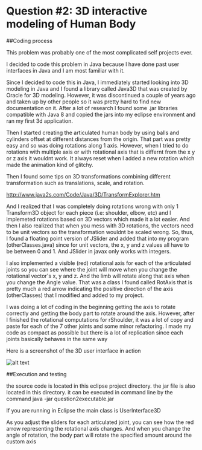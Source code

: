 # Question #2: 3D interactive modeling of Human Body

##Coding process

This problem was probably one of the most complicated self projects ever. 

I decided to code this problem in Java because I have done past user interfaces in Java and I am most familiar with it.

Since I decided to code this in Java, I immediately started looking into 3D modeling in Java and I found a library called Java3D that was created by 
Oracle for 3D modeling. However, it was discontinued a couple of years ago and taken up by other people so it was pretty hard to find new documentation on it. 
After a lot of research I found some .jar libraries compatible with Java 8 and copied the jars into my eclipse environment and ran my first 3d application.

Then I started creating the articulated human body by using balls and cylinders offset at different distances from the origin.
That part was pretty easy and so was doing rotations along 1 axis. However, when I tried to do rotations with multiple axis or with rotational axis that is differnt from the x y or z axis it wouldnt work. 
It always reset when I added a new rotation which made the animation kind of glitchy.

Then I found some tips on 3D transformations combining different transformation such as translations, scale, and rotation.

http://www.java2s.com/Code/Java/3D/TransformExplorer.htm

And I realized that I was completely doing rotations wrong with only 1 Transform3D object for each piece (i.e: shoulder, elbow, etc) and I implemeted rotations based on 3D vectors which made it a lot easier.
And then I also realized that when you mess with 3D rotations, the vectors need to be unit vectors so the transformation wouldnt be scaled wrong. 
So, thus, I found a floating point version of JSlider and added that into my program (otherClasses.java) since for unit vectors, the x, y and z values all have to be between 0 and 1. And JSlider in javax only works with integers.

I also implemented a visible (red) rotational axis for each of the articulated joints so you can see where the joint will move when you change the rotational vector's x, y and z. And the limb will rotate along that axis when you change the Angle value.
That was a class I found called RotAxis that is pretty much a red arrow indicating the positive direction of the axis (otherClasses) that I modified and added to my project.

I was doing a lot of coding in the beginning getting the axis to rotate correctly and getting the body part to rotate around the axis. However, after I finished the rotational computations for rShoulder, it was a lot of copy and paste for each of the 7 other joints and some minor refactoring. I made my code as compact as possible but there is a lot of replication since each joints basically behaves in the same way

Here is a screenshot of the 3D user interface in action

![alt text](https://github.com/hungweiwu/own-projects/blob/master/Internet%20of%20things%20(research)/question2/Screen%20Shot%202016-09-05%20at%209.39.38%20PM.png "Screen Shot")

##Execution and testing

the source code is located in this eclipse project directory. the jar file is also located in this directory. it can be executed in command line by the command java -jar question2executable.jar

If you are running in Eclipse the main class is UserInterface3D

As you adjust the sliders for each articulated joint, you can see how the red arrow representing the rotational axis changes. And when you change the angle of rotation, the body part will rotate the specified amount around the custom axis
